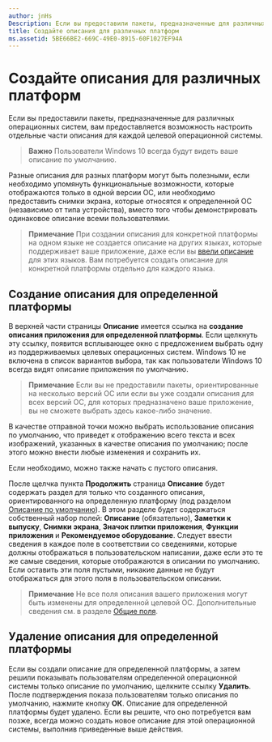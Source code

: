 ```yaml
---
author: jnHs
Description: Если вы предоставили пакеты, предназначенные для различных операционных систем, вам предоставляется возможность настроить отдельные части описания для каждой целевой операционной системы.
title: Создайте описания для различных платформ
ms.assetid: 5BE66BE2-669C-49E0-8915-60F1027EF94A
---
```


# Создайте описания для различных платформ


Если вы предоставили пакеты, предназначенные для различных операционных систем, вам предоставляется возможность настроить отдельные части описания для каждой целевой операционной системы.

> **Важно**  Пользователи Windows 10 всегда будут видеть ваше описание по умолчанию.

Разные описания для разных платформ могут быть полезными, если необходимо упомянуть функциональные возможности, которые отображаются только в одной версии ОС, или необходимо предоставить снимки экрана, которые относятся к определенной ОС (независимо от типа устройства), вместо того чтобы демонстрировать одинаковое описание всеми пользователями.

> **Примечание**  При создании описания для конкретной платформы на одном языке не создается описание на других языках, которые поддерживает ваше приложение, даже если вы [ввели описание](create-app-descriptions.md) для этих языков. Вам потребуется создать описание для конкретной платформы отдельно для каждого языка.

## Создание описания для определенной платформы


В верхней части страницы **Описание** имеется ссылка на **создание описания приложения для определенной платформы**. Если щелкнуть эту ссылку, появится всплывающее окно с предложением выбрать одну из поддерживаемых целевых операционных систем. Windows 10 не включена в список вариантов выбора, так как пользователи Windows 10 всегда видят описание приложения по умолчанию.

> **Примечание**  Если вы не предоставили пакеты, ориентированные на несколько версий ОС или если вы уже создали описания для всех версий ОС, для которых предназначено ваше приложение, вы не сможете выбрать здесь какое-либо значение.

В качестве отправной точки можно выбрать использование описания по умолчанию, что приведет к отображению всего текста и всех изображений, указанных в качестве описания по умолчанию; после этого можно внести любые изменения и сохранить их.

Если необходимо, можно также начать с пустого описания.

После щелчка пункта **Продолжить** страница **Описание** будет содержать раздел для только что созданного описания, ориентированного на определенную платформу (под разделом [Описание по умолчанию](create-app-descriptions.md#default-description-fields)). В этом разделе будет содержаться собственный набор полей: **Описание** (обязательно), **Заметки к выпуску**, **Снимки экрана**, **Значок плитки приложения**, **Функции приложения** и **Рекомендуемое оборудование**. Следует ввести сведения в каждое поле в соответствии со сведениями, которые должны отображаться в пользовательском написании, даже если это те же самые сведения, которые отображаются в описании по умолчанию. Если оставить эти поля пустыми, никакие данные не будут отображаться для этого поля в пользовательском описании.

> **Примечание**  Не все поля описания вашего приложения могут быть изменены для определенной целевой ОС. Дополнительные сведения см. в разделе [Общие поля](create-app-descriptions.md#shared-fields).

## Удаление описания для определенной платформы


Если вы создали описание для определенной платформы, а затем решили показывать пользователям определенной операционной системы только описание по умолчанию, щелкните ссылку **Удалить**. После подтверждения показа пользователям только описания по умолчанию, нажмите кнопку **ОК**. Описание для определенной платформы будет удалено. Если вы решите, что оно потребуется вам позже, всегда можно создать новое описание для этой операционной системы, выполнив приведенные выше действия.

 

 






<!--HONumber=May16_HO2-->


